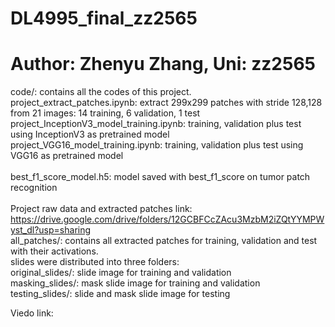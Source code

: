 # DL4995_final_zz2565
# Author: Zhenyu Zhang, Uni: zz2565

code/: contains all the codes of this project. <br />
    project_extract_patches.ipynb: extract 299x299 patches with stride 128,128 from 21 images: 14 training, 6 validation, 1 test <br />
    project_InceptionV3_model_training.ipynb: training, validation plus test using InceptionV3 as pretrained model <br />
    project_VGG16_model_training.ipynb: training, validation plus test using VGG16 as pretrained model <br />
<br />
best_f1_score_model.h5: model saved with best_f1_score on tumor patch recognition <br />
<br />
Project raw data and extracted patches link: https://drive.google.com/drive/folders/12GCBFCcZAcu3MzbM2iZQtYYMPWyst_dl?usp=sharing <br />
    all_patches/: contains all extracted patches for training, validation and test with their activations. <br />
    slides were distributed into three folders: <br />
        original_slides/: slide image for training and validation <br />
        masking_slides/: mask slide image for training and validation <br />
        testing_slides/: slide and mask slide image for testing <br />

Viedo link:
